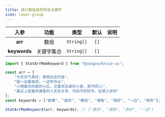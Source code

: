 ```yaml
---
title: 统计数组成员所含关键字
icon: layer-group
---
```


入参|功能|类型|默认|说明
:-:|:-:|:-:|:-:|-
**arr**|数组|`String[]`|`[]`
**keywords**|关键字集合|`String[]`|`[]`

```js
import { StatArrMemKeyword } from "@yangzw/bruce-us";

const arr = [
	"今天天气真好，我想出去钓鱼",
	"我一边看电视，一边写作业",
	"小明喜欢同桌的小红，又喜欢后桌的小君，真TM花心",
	"最近上班喜欢摸鱼的人实在太多，代码不好好写，在想入非非"
];
const keywords = ["偷懒", "喜欢", "睡觉", "摸鱼", "真好", "一边", "明天"];

StatArrMemKeyword(arr, keywords); // ["喜欢", "摸鱼", "真好", "一边"]
```